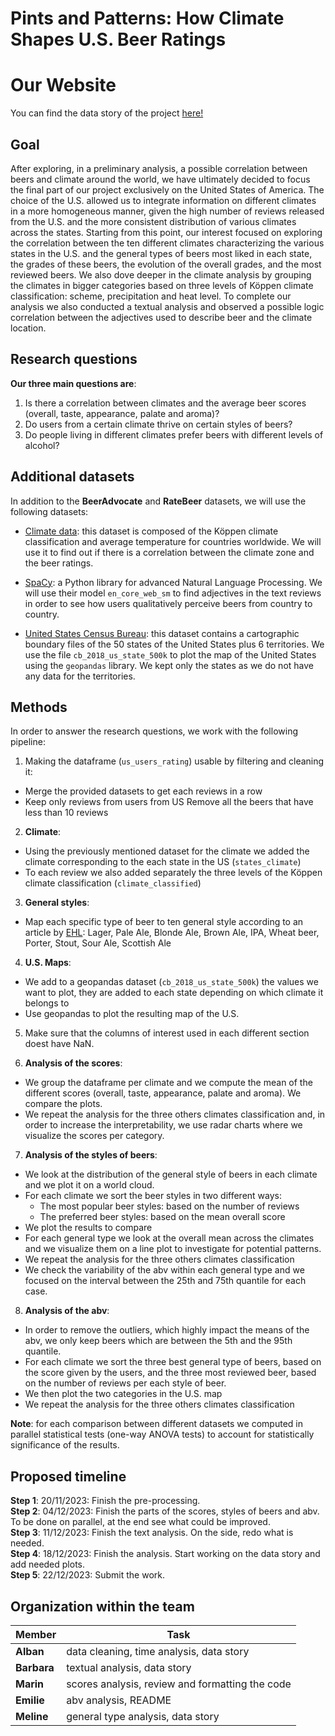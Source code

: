 # Pints and Patterns: How Climate Shapes U.S. Beer Ratings

# Our Website

You can find the data story of the project [here!](https://albanpuech.github.io/risky-biscuits-project/)


## Goal

After exploring, in a preliminary analysis, a possible correlation between beers and climate around the world, we have ultimately decided to focus the final part of our project exclusively on the United States of America. The choice of the U.S. allowed us to integrate information on different climates in a more homogeneous manner, given the high number of reviews released from the U.S. and the more consistent distribution of various climates across the states. Starting from this point, our interest focused on exploring the correlation between the ten different climates characterizing the various states in the U.S. and the general types of beers most liked in each state, the grades of these beers, the evolution of the overall grades, and the most reviewed beers. We also dove deeper in the climate analysis by grouping the climates in bigger categories based on three levels of Köppen climate classification: scheme, precipitation and heat level. To complete our analysis we also conducted a textual analysis and observed a possible logic correlation between the adjectives used to describe beer and the climate location.

## Research questions

**Our three main questions are**: 
1) Is there a correlation between climates and the average beer scores (overall, taste, appearance, palate and aroma)?
2) Do users from a certain climate thrive on certain styles of beers?
3) Do people living in different climates prefer beers with different levels of alcohol?

## Additional datasets

In addition to the **BeerAdvocate** and **RateBeer** datasets, we will use the following datasets:

- [Climate data](https://weatherandclimate.com/countries): this dataset is composed of the Köppen climate classification and average temperature for countries worldwide. We will use it to find out if there is a correlation between the climate zone and the beer ratings.

- [SpaCy](https://spacy.io/usage/models): a Python library for advanced Natural Language Processing. We will use their model `en_core_web_sm` to find adjectives in the text reviews in order to see how users qualitatively perceive beers from country to country.

- [United States Census Bureau](https://www.census.gov/geographies/mapping-files/time-series/geo/carto-boundary-file.html): this dataset contains a cartographic boundary files of the 50 states of the United States plus 6 territories. We use the file `cb_2018_us_state_500k` to plot the map of the United States using the `geopandas` library. We kept only the states as we do not have any data for the territories.

## Methods

In order to answer the research questions, we work with the following pipeline:

1) Making the dataframe (`us_users_rating`) usable by filtering and cleaning it:
- Merge the provided datasets to get each reviews in a row
- Keep only reviews from users from US
Remove all the beers that have less than 10 reviews

2) **Climate**: 
- Using the previously mentioned dataset for the climate we added the climate corresponding to the each state in the US (`states_climate`)
- To each review we also added separately the three levels of the Köppen climate classification (`climate_classified`)

3) **General styles**:
- Map each specific type of beer to ten general style according to an article by [EHL](https://hospitalityinsights.ehl.edu/beer-types): Lager, Pale Ale, Blonde Ale, Brown Ale, IPA, Wheat beer, Porter, Stout, Sour Ale, Scottish Ale

4) **U.S. Maps**:
- We add to a geopandas dataset (`cb_2018_us_state_500k`) the values we want to plot, they are added to each state depending on which climate it belongs to
- Use geopandas to plot the resulting map of the U.S.

5) Make sure that the columns of interest used in each different section doest have NaN.

6) **Analysis of the scores**:
- We group the dataframe per climate and we compute the mean of the different scores (overall, taste, appearance, palate and aroma). We compare the plots. 
- We repeat the analysis for the three others climates classification and, in order to increase the interpretability, we use radar charts where we visualize the scores per category. 
	
7) **Analysis of the styles of beers**:
- We look at the distribution of the general style of beers in each climate and we plot it on a world cloud.
- For each climate we sort the beer styles in two different ways: 
    - The most popular beer styles: based on the number of reviews
    - The preferred beer styles: based on the mean overall score
- We plot the results to compare
- For each general type we look at the overall mean across the climates and we visualize them on a line plot to investigate for potential patterns.
- We repeat the analysis for the three others climates classification 
- We check the variability of the abv within each general type and we focused on the interval between the 25th and 75th quantile for each case.

8) **Analysis of the abv**:
- In order to remove the outliers, which highly impact the means of the abv, we only keep beers which are between the 5th and the 95th quantile. 
- For each climate we sort the three best general type of beers, based on the score given by the users, and the three most reviewed beer, based on the number of reviews per each style of beer.
- We then plot the two categories in the U.S. map
- We repeat the analysis for the three others climates classification

**Note**: for each comparison between different datasets we computed in parallel statistical tests (one-way ANOVA tests) to account for statistically significance of the results. 
 

## Proposed timeline

**Step 1**: 20/11/2023: Finish the pre-processing.<br>
**Step 2**: 04/12/2023: Finish the parts of the scores, styles of beers and abv. To be done on parallel, at the end see what could be improved.<br>
**Step 3**: 11/12/2023: Finish the text analysis. On the side, redo what is needed.<br>
**Step 4**: 18/12/2023: Finish the analysis. Start working on the data story and add needed plots.<br>
**Step 5**: 22/12/2023: Submit the work.


## Organization within the team

| Member   | Task |
| -------- | ------- |
| **Alban**  | data cleaning, time analysis, data story   |
| **Barbara**| textual analysis, data story    |
| **Marin** | scores analysis, review and formatting the code |
| **Emilie** | abv analysis, README |
| **Meline** | general type analysis, data story |
